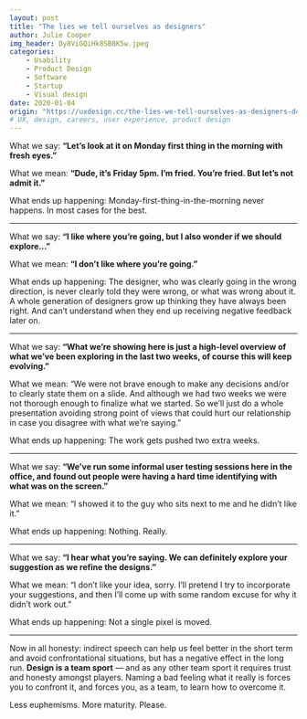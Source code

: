 ```yaml
---
layout: post
title: "The lies we tell ourselves as designers"
author: Julie Cooper
img_header: Dy8ViGQiHk8SB8K5w.jpeg
categories:
    - Usability
    - Product Design
    - Software
    - Startup
    - Visual design
date: 2020-01-04
origin: "https://uxdesign.cc/the-lies-we-tell-ourselves-as-designers-d4505dc20a92"
# UX, design, careers, user experience, product design
---
```

What we say:
**“Let’s look at it on Monday first thing in the morning with fresh eyes.”**

What we mean:
**“Dude, it’s Friday 5pm. I’m fried. You’re fried. But let’s not admit it.”**

What ends up happening:
Monday-first-thing-in-the-morning never happens. In most cases for the best.

* * *

What we say:
**“I like where you’re going, but I also wonder if we should explore…”**

What we mean:
**“I don’t like where you’re going.”**

What ends up happening:
The designer, who was clearly going in the wrong direction, is never clearly told they were wrong, or what was wrong about it. A whole generation of designers grow up thinking they have always been right. And can’t understand when they end up receiving negative feedback later on.

* * *

What we say:
**“What we’re showing here is just a high-level overview of what we’ve been exploring in the last two weeks, of course this will keep evolving.”**

What we mean:
“We were not brave enough to make any decisions and/or to clearly state them on a slide. And although we had two weeks we were not thorough enough to finalize what we started. So we’ll just do a whole presentation avoiding strong point of views that could hurt our relationship in case you disagree with what we’re saying.”

What ends up happening:
The work gets pushed two extra weeks.

* * *

What we say:
**“We’ve run some informal user testing sessions here in the office, and found out people were having a hard time identifying with what was on the screen.”**

What we mean:
“I showed it to the guy who sits next to me and he didn’t like it.”

What ends up happening:
Nothing. Really.

* * *

What we say:
**“I hear what you’re saying. We can definitely explore your suggestion as we refine the designs.”**

What we mean:
“I don’t like your idea, sorry. I’ll pretend I try to incorporate your suggestions, and then I’ll come up with some random excuse for why it didn’t work out.”

What ends up happening:
Not a single pixel is moved.

* * *

Now in all honesty: indirect speech can help us feel better in the short term and avoid confrontational situations, but has a negative effect in the long run. **Design is a team sport** — and as any other team sport it requires trust and honesty amongst players. Naming a bad feeling what it really is forces you to confront it, and forces you, as a team, to learn how to overcome it.

Less euphemisms. More maturity. Please.